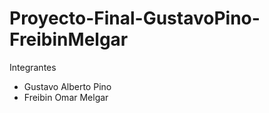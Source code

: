 # Proyecto-Final-GustavoPino-FreibinMelgar
Integrantes
- Gustavo Alberto Pino
- Freibin Omar Melgar
